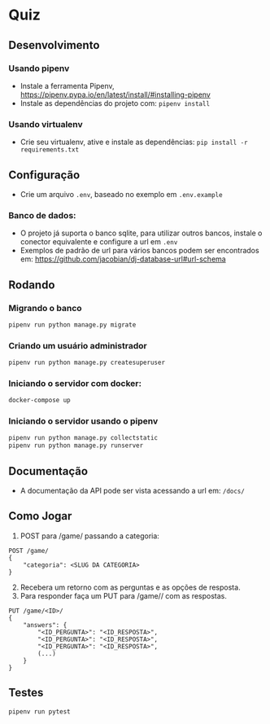 # Quiz

## Desenvolvimento
### Usando pipenv
 - Instale a ferramenta Pipenv, https://pipenv.pypa.io/en/latest/install/#installing-pipenv
 - Instale as dependências do projeto com: ```pipenv install```
### Usando virtualenv
 - Crie seu virtualenv, ative e instale as dependências: ```pip install -r requirements.txt```

## Configuração
 - Crie um arquivo ```.env```, baseado no exemplo em ```.env.example```
### Banco de dados:
 - O projeto já suporta o banco sqlite, para utilizar outros bancos, instale o conector equivalente e configure a url em ```.env```
 - Exemplos de padrão de url para vários bancos podem ser encontrados em: https://github.com/jacobian/dj-database-url#url-schema

## Rodando
### Migrando o banco
```bash
pipenv run python manage.py migrate
```
### Criando um usuário administrador
```bash
pipenv run python manage.py createsuperuser
```
### Iniciando o servidor com docker:
```bash
docker-compose up
```
### Iniciando o servidor usando o pipenv
```bash
pipenv run python manage.py collectstatic
pipenv run python manage.py runserver
```
## Documentação
 - A documentação da API pode ser vista acessando a url em: ```/docs/```
## Como Jogar
 1) POST para /game/ passando a categoria:
 ```
 POST /game/
 {
     "categoria": <SLUG DA CATEGORIA>
 }
 ```
 2) Recebera um retorno com as perguntas e as opções de resposta.
 3) Para responder faça um PUT para /game/<id>/ com as respostas.
 ```
 PUT /game/<ID>/
 {
     "answers": {
         "<ID_PERGUNTA>": "<ID_RESPOSTA>",
         "<ID_PERGUNTA>": "<ID_RESPOSTA>",
         "<ID_PERGUNTA>": "<ID_RESPOSTA>",
         (...)
     }
 }
 ```
## Testes
```bash
pipenv run pytest
```